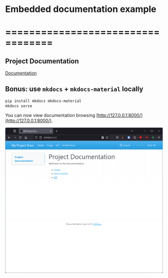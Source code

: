 # Embedded documentation example
# ==================================

## Project Documentation

[Documentation](docs/index.md)

## Bonus: use `mkdocs` + `mkdocs-material` locally

```
pip install mkdocs mkdocs-material
mkdocs serve
```

You can now view documentation browsing [http://127.0.0.1:8000/](http://127.0.0.1:8000/).

![MkDocs Preview](docs/images/mkdocs.png)
